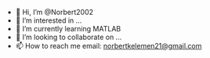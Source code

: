 - 👋 Hi, I’m @Norbert2002
- 👀 I’m interested in ...
- 🌱 I’m currently learning MATLAB
- 💞️ I’m looking to collaborate on ...
- 📫 How to reach me email: norbertkelemen21@gmail.com

<!---
Norbert2002/Norbert2002 is a ✨ special ✨ repository because its `README.md` (this file) appears on your GitHub profile.
You can click the Preview link to take a look at your changes.
--->
